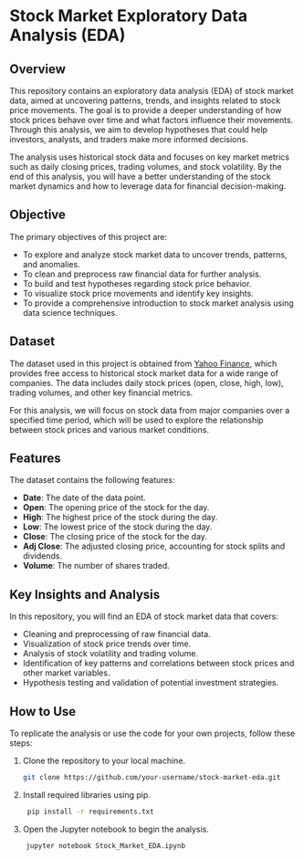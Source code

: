 # Stock Market Exploratory Data Analysis (EDA)

## Overview
This repository contains an exploratory data analysis (EDA) of stock market data, aimed at uncovering patterns, trends, and insights related to stock price movements. The goal is to provide a deeper understanding of how stock prices behave over time and what factors influence their movements. Through this analysis, we aim to develop hypotheses that could help investors, analysts, and traders make more informed decisions.

The analysis uses historical stock data and focuses on key market metrics such as daily closing prices, trading volumes, and stock volatility. By the end of this analysis, you will have a better understanding of the stock market dynamics and how to leverage data for financial decision-making.

## Objective
The primary objectives of this project are:
- To explore and analyze stock market data to uncover trends, patterns, and anomalies.
- To clean and preprocess raw financial data for further analysis.
- To build and test hypotheses regarding stock price behavior.
- To visualize stock price movements and identify key insights.
- To provide a comprehensive introduction to stock market analysis using data science techniques.

## Dataset
The dataset used in this project is obtained from [Yahoo Finance](https://finance.yahoo.com/), which provides free access to historical stock market data for a wide range of companies. The data includes daily stock prices (open, close, high, low), trading volumes, and other key financial metrics.

For this analysis, we will focus on stock data from major companies over a specified time period, which will be used to explore the relationship between stock prices and various market conditions.

## Features
The dataset contains the following features:
- **Date**: The date of the data point.
- **Open**: The opening price of the stock for the day.
- **High**: The highest price of the stock during the day.
- **Low**: The lowest price of the stock during the day.
- **Close**: The closing price of the stock for the day.
- **Adj Close**: The adjusted closing price, accounting for stock splits and dividends.
- **Volume**: The number of shares traded.

## Key Insights and Analysis
In this repository, you will find an EDA of stock market data that covers:
- Cleaning and preprocessing of raw financial data.
- Visualization of stock price trends over time.
- Analysis of stock volatility and trading volume.
- Identification of key patterns and correlations between stock prices and other market variables.
- Hypothesis testing and validation of potential investment strategies.

## How to Use
To replicate the analysis or use the code for your own projects, follow these steps:
1. Clone the repository to your local machine.
   ```bash
   git clone https://github.com/your-username/stock-market-eda.git


2. Install required libraries using pip.
   ```bash 
    pip install -r requirements.txt

3. Open the Jupyter notebook to begin the analysis.
```bash 
    jupyter notebook Stock_Market_EDA.ipynb
